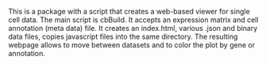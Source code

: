 This is a package with a script that creates a web-based viewer for single cell
data. The main script is cbBuild. It accepts an expression matrix and cell
annotation (meta data) file. It creates an index.html, various .json and binary
data files, copies javascript files into the same directory. The resulting
webpage allows to move between datasets and to color the plot by gene or
annotation.

